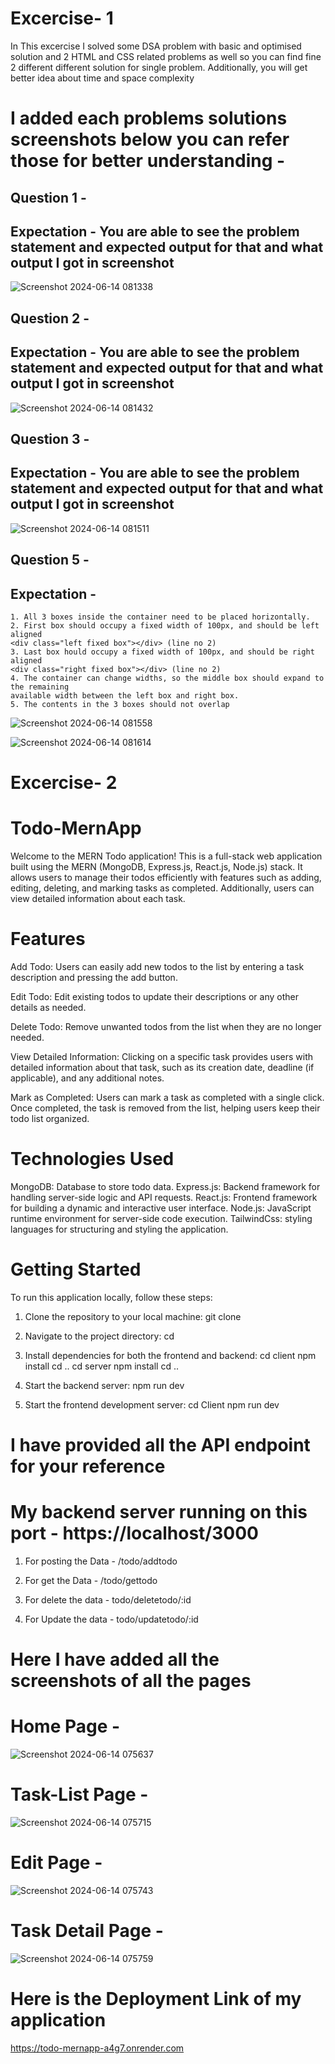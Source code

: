 # Excercise- 1

In This excercise I solved some DSA problem with basic and optimised solution and 2 HTML and CSS related problems as well so you can find fine 2 different different solution for single problem. Additionally, you will get better idea about time and space complexity

# I added each problems solutions screenshots below you can refer those for better understanding - 

## Question 1 - 
## Expectation - You are able to see the problem statement and expected output for that and what output I got in screenshot

![Screenshot 2024-06-14 081338](https://github.com/riteshjk/Todo-MernApp/assets/96072567/403f314b-155e-47e8-8d98-b9d5ff950518)

## Question 2 - 
## Expectation - You are able to see the problem statement and expected output for that and what output I got in screenshot

![Screenshot 2024-06-14 081432](https://github.com/riteshjk/Todo-MernApp/assets/96072567/4f824d9f-bfc0-42b1-b9a4-bd43fc3ffebc)

## Question 3 - 
## Expectation - You are able to see the problem statement and expected output for that and what output I got in screenshot

![Screenshot 2024-06-14 081511](https://github.com/riteshjk/Todo-MernApp/assets/96072567/4bcfe50c-e8a4-4af6-8646-096bdf1ee19b)

## Question 5 - 
## Expectation - 
    1. All 3 boxes inside the container need to be placed horizontally.
    2. First box should occupy a fixed width of 100px, and should be left aligned
    <div class="left fixed box"></div> (line no 2)
    3. Last box hould occupy a fixed width of 100px, and should be right aligned
    <div class="right fixed box"></div> (line no 2)
    4. The container can change widths, so the middle box should expand to the remaining
    available width between the left box and right box.
    5. The contents in the 3 boxes should not overlap

![Screenshot 2024-06-14 081558](https://github.com/riteshjk/Todo-MernApp/assets/96072567/4a1f5a59-f2f3-4331-8254-4d2ef8154640)


![Screenshot 2024-06-14 081614](https://github.com/riteshjk/Todo-MernApp/assets/96072567/843b1df5-b868-4199-8824-d2bce3577b70)








# Excercise- 2
# Todo-MernApp

Welcome to the MERN Todo application! This is a full-stack web application built using the MERN (MongoDB, Express.js, React.js, Node.js) stack. It allows users to manage their todos efficiently with features such as adding, editing, deleting, and marking tasks as completed. Additionally, users can view detailed information about each task.

 # Features

   Add Todo: Users can easily add new todos to the list by entering a task description and pressing the add button.

   Edit Todo: Edit existing todos to update their descriptions or any other details as needed.

   Delete Todo: Remove unwanted todos from the list when they are no longer needed.

   View Detailed Information: Clicking on a specific task provides users with detailed information about that task, such as its creation date, deadline (if applicable), and any additional notes.

   Mark as Completed: Users can mark a task as completed with a single click. Once completed, the task is removed from the list, helping users keep their todo list organized.

# Technologies Used
MongoDB: Database to store todo data.
Express.js: Backend framework for handling server-side logic and API requests.
React.js: Frontend framework for building a dynamic and interactive user interface.
Node.js: JavaScript runtime environment for server-side code execution.
TailwindCss: styling languages for structuring and styling the application.

# Getting Started
To run this application locally, follow these steps:

1. Clone the repository to your local machine:
  git clone <repository-url>

2. Navigate to the project directory:
  cd <project-directory>

3. Install dependencies for both the frontend and backend:
    cd client
    npm install
    cd ..
    cd server
    npm install
    cd ..

4. Start the backend server:
    npm run dev

5. Start the frontend development server:
    cd Client
    npm run dev

# I have provided all the API endpoint for your reference

   #  My backend server running on this port  - https://localhost/3000

   1. For posting the Data -  /todo/addtodo

   2. For get the Data - /todo/gettodo

   3. For delete the data - todo/deletetodo/:id

   4. For Update the data - todo/updatetodo/:id

# Here I have added all the screenshots of all the pages 

# Home Page -
 ![Screenshot 2024-06-14 075637](https://github.com/riteshjk/Todo-MernApp/assets/96072567/3288b4fb-3276-43e3-95fd-aea067a89260)

# Task-List Page - 
![Screenshot 2024-06-14 075715](https://github.com/riteshjk/Todo-MernApp/assets/96072567/0670b92d-f4d9-4bb0-80a4-6c070a1077e7)

# Edit Page - 
![Screenshot 2024-06-14 075743](https://github.com/riteshjk/Todo-MernApp/assets/96072567/66099146-3dac-42ad-abf0-563243a2f254)

# Task Detail Page - 
![Screenshot 2024-06-14 075759](https://github.com/riteshjk/Todo-MernApp/assets/96072567/1e0e6314-f8f7-4af2-8906-d3568e3dc1d7)

# Here is the Deployment Link of my application 

 https://todo-mernapp-a4g7.onrender.com
  

